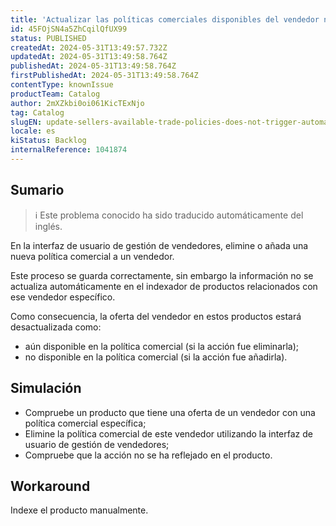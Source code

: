 ```yaml
---
title: 'Actualizar las políticas comerciales disponibles del vendedor no activa la indexación automática'
id: 45FOjSN4a5ZhCqilQfUX99
status: PUBLISHED
createdAt: 2024-05-31T13:49:57.732Z
updatedAt: 2024-05-31T13:49:58.764Z
publishedAt: 2024-05-31T13:49:58.764Z
firstPublishedAt: 2024-05-31T13:49:58.764Z
contentType: knownIssue
productTeam: Catalog
author: 2mXZkbi0oi061KicTExNjo
tag: Catalog
slugEN: update-sellers-available-trade-policies-does-not-trigger-automatic-indexation
locale: es
kiStatus: Backlog
internalReference: 1041874
---
```


## Sumario

>ℹ️ Este problema conocido ha sido traducido automáticamente del inglés.


En la interfaz de usuario de gestión de vendedores, elimine o añada una nueva política comercial a un vendedor.

Este proceso se guarda correctamente, sin embargo la información no se actualiza automáticamente en el indexador de productos relacionados con ese vendedor específico.

Como consecuencia, la oferta del vendedor en estos productos estará desactualizada como:
- aún disponible en la política comercial (si la acción fue eliminarla);
- no disponible en la política comercial (si la acción fue añadirla).



##

## Simulación



- Compruebe un producto que tiene una oferta de un vendedor con una política comercial específica;
- Elimine la política comercial de este vendedor utilizando la interfaz de usuario de gestión de vendedores;
- Compruebe que la acción no se ha reflejado en el producto.



## Workaround


Indexe el producto manualmente.





